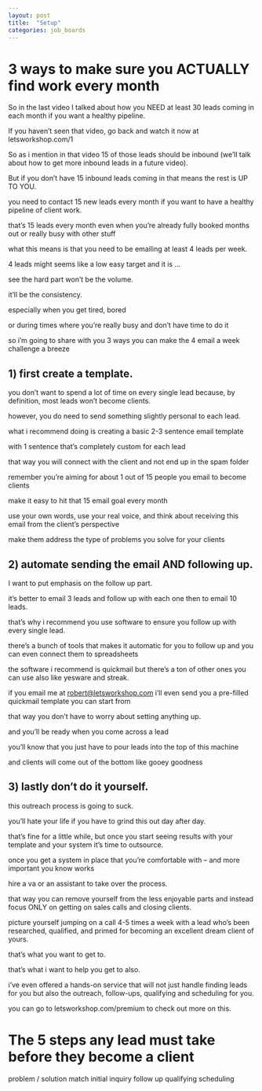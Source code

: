 ```yaml
---
layout: post
title:  "Setup"
categories: job_boards
---
```


# 3 ways to make sure you ACTUALLY find work every month 

So in the last video I talked about how you NEED at least 30 leads coming in each month if you want a healthy pipeline. 

If you haven’t seen that video, go back and watch it now at letsworkshop.com/1

So as i mention in that video 15 of those leads should be inbound (we’ll talk about how to get more inbound leads in a future video). 

But if you don’t have 15 inbound leads coming in that means the rest is UP TO YOU. 

you need to contact 15 new leads every month if you want to have a healthy pipeline of client work.

that’s 15 leads every month even when you’re already fully booked months out or really busy with other stuff

what this means is that you need to be emailing at least 4 leads per week. 

4 leads might seems like a low easy target and it is …

see the hard part won’t be the volume. 

it’ll be  the consistency. 

especially when you get tired, bored

or during times where you’re really busy and don’t have time to do it

so i’m going to share with you 3 ways you can make the 4 email a week challenge a breeze

## 1) first create a template. 

you don’t want to spend a lot of time on every single lead because, by definition, most leads won’t become clients. 

however, you do need to send something slightly personal to each lead. 

what i recommend doing is creating a basic 2-3 sentence email template

with 1 sentence that’s completely custom for each lead

that way you will connect with the client and not end up in the spam folder

remember you’re aiming for about 1 out of 15 people you email to become clients

make it easy to hit that 15 email goal every month

use your own words, use your real voice, and think about receiving this email from the client’s perspective

make them address the type of problems you solve for your clients

## 2) automate sending the email AND following up. 

I want to put emphasis on the follow up part. 

it’s better to email 3 leads and follow up with each one then to email 10 leads. 

that’s why i recommend you use software to ensure you follow up with every single lead.

there’s a bunch of tools that makes it automatic for you to follow up and you can even connect them to spreadsheets

the software i recommend is quickmail but there’s a ton of other ones you can use also like yesware and streak.

if you email me at robert@letsworkshop.com i’ll even send you a pre-filled quickmail template you can start from

that way you don’t have to worry about setting anything up. 

and you’ll be ready when you come across a lead

you’ll know that you just have to pour leads into the top of this machine

and clients will come out of the bottom like gooey goodness


## 3) lastly don’t do it yourself.

this outreach process is going to suck.

you’ll hate your life if you have to grind this out day after day. 

that’s fine for a little while, but once you start seeing results with your template and your system it’s time to outsource.

once you get a system in place that you’re comfortable with – and more important you know works

hire a va or an assistant to take over the process. 

that way you can remove yourself from the less enjoyable parts and instead focus ONLY on getting on sales calls and closing clients. 

picture yourself jumping on a call 4-5 times a week with a lead who’s been researched, qualified, and primed for becoming an excellent dream client of yours. 

that’s what you want to get to. 

that’s what i want to help you get to also. 

i’ve even offered a hands-on service that will not just handle finding leads for you but also the outreach, follow-ups, qualifying and scheduling for you.

you can go to letsworkshop.com/premium to check out more on this.

# The 5 steps any lead must take before they become a client

problem / solution match
initial inquiry
follow up
qualifying
scheduling